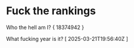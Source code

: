 # Fuck the rankings

Who the hell am I?
{ 18374942 }

What fucking year is it?
[ 2025-03-21T19:56:40Z ]
